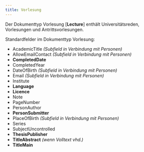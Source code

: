 ```yaml
---
title: Vorlesung
---
```


Der Dokumenttyp Vorlesung [**Lecture**] enthält Universitätsreden, Vorlesungen und Antrittsvorlesungen.

Standardfelder im Dokumenttyp Vorlesung:

* AcademicTitle *(Subfield in Verbindung mit Personen)*
* AllowEmailContact *(Subfield in Verbindung mit Personen)*
* **CompletedDate**
* CompletedYear
* DateOfBirth *(Subfield in Verbindung mit Personen)*
* Email *(Subfield in Verbindung mit Personen)*
* Institute
* **Language**
* **Licence**
* Note
* PageNumber
* PersonAuthor
* **PersonSubmitter**
* PlaceOfBirth *(Subfield in Verbindung mit Personen)*
* Series
* SubjectUncontrolled
* **ThesisPublisher**
* **TitleAbstract** *(wenn Volltext vhd.)*
* **TitleMain**
